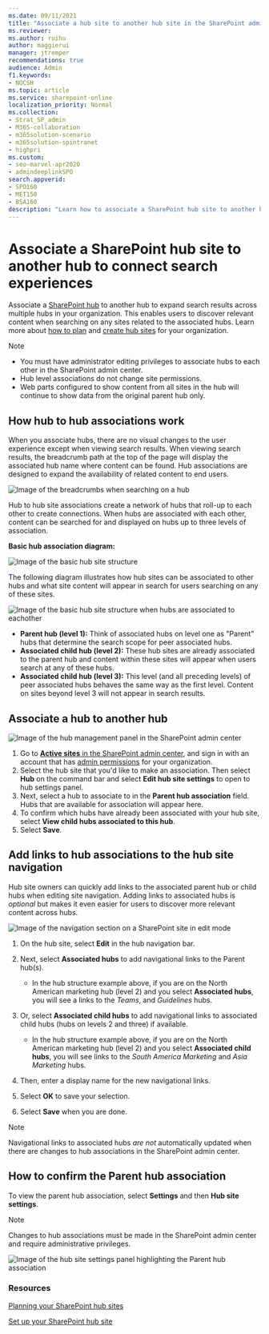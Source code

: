 ```yaml
---
ms.date: 09/11/2021
title: "Associate a hub site to another hub site in the SharePoint admin center"
ms.reviewer:
ms.author: ruihu
author: maggierui
manager: jtremper
recommendations: true
audience: Admin
f1.keywords:
- NOCSH
ms.topic: article
ms.service: sharepoint-online
localization_priority: Normal
ms.collection:
- Strat_SP_admin
- M365-collaboration
- m365solution-scenario
- m365solution-spintranet
- highpri
ms.custom:
- seo-marvel-apr2020
- admindeeplinkSPO
search.appverid:
- SPO160
- MET150
- BSA160
description: "Learn how to associate a SharePoint hub site to another hub site."
---
```


# Associate a SharePoint hub site to another hub to connect search experiences

Associate a [SharePoint hub](https://support.microsoft.com/office/what-is-a-sharepoint-hub-site-fe26ae84-14b7-45b6-a6d1-948b3966427f) to another hub to expand search results across multiple hubs in your organization. This enables users to discover relevant content when searching on any sites related to the associated hubs. Learn more about [how to plan](planning-hub-sites.md) and [create hub sites](create-hub-site.md) for your organization.

> [!NOTE]
>
> - You must have administrator editing privileges to associate hubs to each other in the SharePoint admin center.
> - Hub level associations do not change site permissions.
> - Web parts configured to show content from all sites in the hub will continue to show data from the original parent hub only.

## How hub to hub associations work

When you associate hubs, there are no visual changes to the user experience except when viewing search results. When viewing search results, the breadcrumb path at the top of the page will display the associated hub name where content can be found. Hub associations are designed to expand the availability of related content to end users.

![Image of the breadcrumbs when searching on a hub](media/hub-creadcrumb.png)

Hub to hub site associations create a network of hubs that roll-up to each other to create connections. When hubs are associated with each other, content can be searched for and displayed on hubs up to three levels of association.

**Basic hub association diagram:**

![Image of the basic hub site structure](media/basic-hub-structure.png)

The following diagram illustrates how hub sites can be associated to other hubs and what site content will appear in search for users searching on any of these sites.

![Image of the basic hub site structure when hubs are associated to eachother](media/hub-structure-layered.png)

- **Parent hub (level 1):** Think of associated hubs on level one as "Parent" hubs that determine the search scope for peer associated hubs.
- **Associated child hub (level 2):** These hub sites are already associated to the parent hub and content within these sites will appear when users search at any of these hubs.
- **Associated child hub (level 3):** This level (and all preceding levels) of peer associated hubs behaves the same way as the first level. Content on sites beyond level 3 will not appear in search results.

## Associate a hub to another hub

![Image of the hub management panel in the SharePoint admin center](media/hub-settings-admin-2.png)

1. Go to <a href="https://go.microsoft.com/fwlink/?linkid=2185220" target="_blank">**Active sites** in the SharePoint admin center</a>, and sign in with an account that has [admin permissions](./sharepoint-admin-role.md) for your organization.
2. Select the hub site that you'd like to make an association. Then select **Hub** on the command bar and select **Edit hub site settings** to open to hub settings panel.
3. Next, select a hub to associate to in the **Parent hub association** field. Hubs that are available for association will appear here.
4. To confirm which hubs have already been associated with your hub site, select **View child hubs associated to this hub**.
5. Select **Save**.

## Add links to hub associations to the hub site navigation
Hub site owners can quickly add links to the associated parent hub or child hubs when editing site navigation. Adding links to associated hubs is *optional* but makes it even easier for users to discover more relevant content across hubs.

![Image of the navigation section on a SharePoint site in edit mode](media/hub-nav-links.png)

1. On the hub site, select **Edit** in the hub navigation bar.
2. Next, select **Associated hubs** to add navigational links to the Parent hub(s).

    - In the hub structure example above, if you are on the North American marketing hub (level 2) and you select **Associated hubs**, you will see a links to the *Teams*, and *Guidelines* hubs.

3. Or, select **Associated child hubs** to add navigational links to associated child hubs (hubs on levels 2 and three) if available.

    - In the hub structure example above, if you are on the North American marketing hub (level 2) and you select **Associated child hubs**, you will see links to the *South America Marketing* and *Asia Marketing* hubs.

4. Then, enter a display name for the new navigational links.
5. Select **OK** to save your selection.
6. Select **Save** when you are done.

> [!NOTE]
> Navigational links to associated hubs *are not* automatically updated when there are changes to hub associations in the SharePoint admin center.

## How to confirm the Parent hub association

To view the parent hub association, select **Settings** and then **Hub site settings**.

> [!NOTE]
> Changes to hub associations must be made in the SharePoint admin center and require administrative privileges.

![Image of the hub site settings panel highlighting the Parent hub association](media/hub-setting-panel-2.png)

### Resources

[Planning your SharePoint hub sites](planning-hub-sites.md)
<br>

[Set up your SharePoint hub site](https://support.microsoft.com/office/set-up-your-sharepoint-hub-site-e2daed64-658c-4462-aeaf-7d1a92eba098)

